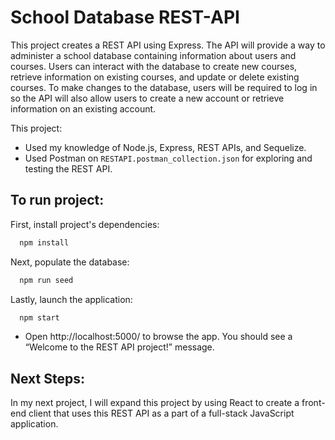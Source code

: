 # School Database REST-API
 
This project creates a REST API using Express. The API will provide a way to administer a school database containing information about users and courses. Users can interact with the database to create new courses, retrieve information on existing courses, and update or delete existing courses. To make changes to the database, users will be required to log in so the API will also allow users to create a new account or retrieve information on an existing account.

This project:
* Used my knowledge of Node.js, Express, REST APIs, and Sequelize. 
* Used Postman on `RESTAPI.postman_collection.json` for exploring and testing the REST API. 

## To run project:
First, install project's dependencies:

```bash
  npm install
```
Next, populate the database:

```bash
  npm run seed
```
Lastly, launch the application:

```bash
  npm start
```
* Open http://localhost:5000/ to browse the app. You should see a “Welcome to the REST API project!” message.

## Next Steps:
In my next project, I will expand this project by using React to create a front-end client that uses this REST API as a part of a full-stack JavaScript application.